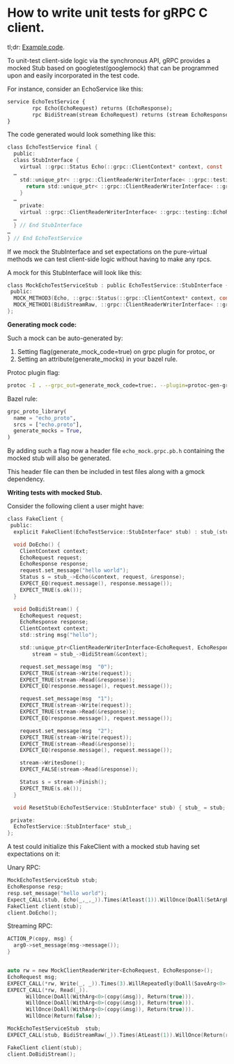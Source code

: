 # How to write unit tests for gRPC C client.

tl;dr: [Example code](https://github.com/grpc/grpc/blob/master/test/cpp/end2end/mock_test.cc).

To unit-test client-side logic via the synchronous API, gRPC provides a mocked Stub based on googletest(googlemock) that can be programmed upon and easily incorporated in the test code.

For instance, consider an EchoService like this:


```proto
service EchoTestService {
        rpc Echo(EchoRequest) returns (EchoResponse);
        rpc BidiStream(stream EchoRequest) returns (stream EchoResponse);
}
```

The code generated would look something like this:

```c
class EchoTestService final {
  public:
  class StubInterface {
    virtual ::grpc::Status Echo(::grpc::ClientContext* context, const ::grpc::testing::EchoRequest& request, ::grpc::testing::EchoResponse* response) = 0;
  …
    std::unique_ptr< ::grpc::ClientReaderWriterInterface< ::grpc::testing::EchoRequest, ::grpc::testing::EchoResponse>> BidiStream(::grpc::ClientContext* context) {
      return std::unique_ptr< ::grpc::ClientReaderWriterInterface< ::grpc::testing::EchoRequest, ::grpc::testing::EchoResponse>>(BidiStreamRaw(context));
    }
  …
    private:
    virtual ::grpc::ClientReaderWriterInterface< ::grpc::testing::EchoRequest, ::grpc::testing::EchoResponse>* BidiStreamRaw(::grpc::ClientContext* context) = 0;
  …
  } // End StubInterface
…
} // End EchoTestService
```


If we mock the StubInterface and set expectations on the pure-virtual methods we can test client-side logic without having to make any rpcs.

A mock for this StubInterface will look like this:


```c
class MockEchoTestServiceStub : public EchoTestService::StubInterface {
 public:
  MOCK_METHOD3(Echo, ::grpc::Status(::grpc::ClientContext* context, const ::grpc::testing::EchoRequest& request, ::grpc::testing::EchoResponse* response));
  MOCK_METHOD1(BidiStreamRaw, ::grpc::ClientReaderWriterInterface< ::grpc::testing::EchoRequest, ::grpc::testing::EchoResponse>*(::grpc::ClientContext* context));
};
```


**Generating mock code:**

Such a mock can be auto-generated by:



1.  Setting flag(generate_mock_code=true) on grpc plugin for protoc, or
1.  Setting an attribute(generate_mocks) in your bazel rule.

Protoc plugin flag:

```sh
protoc -I . --grpc_out=generate_mock_code=true:. --plugin=protoc-gen-grpc=`which grpc_cpp_plugin` echo.proto
```

Bazel rule:

```py
grpc_proto_library(
  name = "echo_proto",
  srcs = ["echo.proto"],
  generate_mocks = True,
)
```


By adding such a flag now a header file `echo_mock.grpc.pb.h` containing the mocked stub will also be generated. 

This header file can then be included in test files along with a gmock dependency.

**Writing tests with mocked Stub.**

Consider the following client a user might have:

```c
class FakeClient {
 public:
  explicit FakeClient(EchoTestService::StubInterface* stub) : stub_(stub) {}

  void DoEcho() {
    ClientContext context;
    EchoRequest request;
    EchoResponse response;
    request.set_message("hello world");
    Status s = stub_->Echo(&context, request, &response);
    EXPECT_EQ(request.message(), response.message());
    EXPECT_TRUE(s.ok());
  }

  void DoBidiStream() {
    EchoRequest request;
    EchoResponse response;
    ClientContext context;
    std::string msg("hello");

    std::unique_ptr<ClientReaderWriterInterface<EchoRequest, EchoResponse>>
        stream = stub_->BidiStream(&context);

    request.set_message(msg  "0");
    EXPECT_TRUE(stream->Write(request));
    EXPECT_TRUE(stream->Read(&response));
    EXPECT_EQ(response.message(), request.message());

    request.set_message(msg  "1");
    EXPECT_TRUE(stream->Write(request));
    EXPECT_TRUE(stream->Read(&response));
    EXPECT_EQ(response.message(), request.message());

    request.set_message(msg  "2");
    EXPECT_TRUE(stream->Write(request));
    EXPECT_TRUE(stream->Read(&response));
    EXPECT_EQ(response.message(), request.message());

    stream->WritesDone();
    EXPECT_FALSE(stream->Read(&response));

    Status s = stream->Finish();
    EXPECT_TRUE(s.ok());
  }

  void ResetStub(EchoTestService::StubInterface* stub) { stub_ = stub; }

 private:
  EchoTestService::StubInterface* stub_;
};
```

A test could initialize this FakeClient with a mocked stub having set expectations on it:

Unary RPC:

```c
MockEchoTestServiceStub stub;
EchoResponse resp;
resp.set_message("hello world");
Expect_CALL(stub, Echo(_,_,_)).Times(Atleast(1)).WillOnce(DoAll(SetArgPointee<2>(resp), Return(Status::OK)));
FakeClient client(stub);
client.DoEcho();
```

Streaming RPC:

```c
ACTION_P(copy, msg) {
  arg0->set_message(msg->message());
}


auto rw = new MockClientReaderWriter<EchoRequest, EchoResponse>();
EchoRequest msg;
EXPECT_CALL(*rw, Write(_, _)).Times(3).WillRepeatedly(DoAll(SaveArg<0>(&msg), Return(true)));
EXPECT_CALL(*rw, Read(_)).
      WillOnce(DoAll(WithArg<0>(copy(&msg)), Return(true))).
      WillOnce(DoAll(WithArg<0>(copy(&msg)), Return(true))).
      WillOnce(DoAll(WithArg<0>(copy(&msg)), Return(true))).
      WillOnce(Return(false));

MockEchoTestServiceStub  stub;
EXPECT_CALL(stub, BidiStreamRaw(_)).Times(AtLeast(1)).WillOnce(Return(rw));

FakeClient client(stub);
client.DoBidiStream();
```

